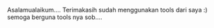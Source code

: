 Asalamualaikum.... Terimakasih sudah menggunakan tools dari saya :) semoga berguna tools nya sob.... 